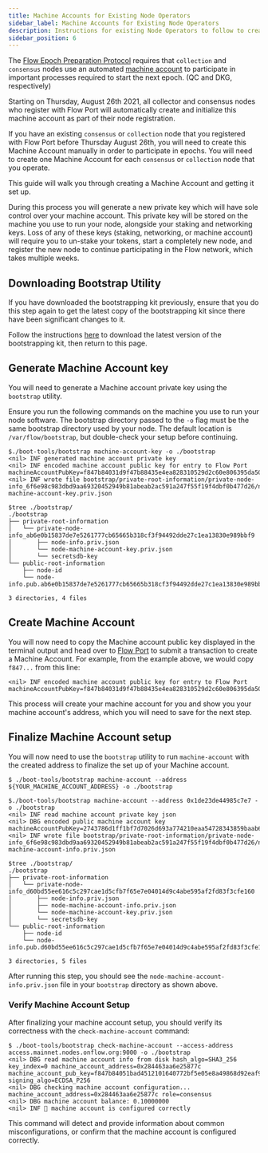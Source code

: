 ```yaml
---
title: Machine Accounts for Existing Node Operators
sidebar_label: Machine Accounts for Existing Node Operators
description: Instructions for existing Node Operators to follow to create a machine account for their collection or consensus nodes.
sidebar_position: 6
---
```


The [Flow Epoch Preparation Protocol](../../staking/04-epoch-preparation.md) requires that 
`collection` and `consensus` nodes use an automated [machine account](../../staking/09-qc-dkg.md#machine-accounts) 
to participate in important processes required to start the next epoch. (QC and DKG, respectively)

Starting on Thursday, August 26th 2021, all collector and consensus nodes who register with Flow Port will 
automatically create and initialize this machine account as part of their node registration.

If you have an existing `consensus` or `collection` node that you registered with Flow Port before Thursday August 26th,
you will need to create this Machine Account manually in order to participate in epochs.
You will need to create one Machine Account for each `consensus` or `collection` node that you operate.

This guide will walk you through creating a Machine Account and getting it set up.

<Callout type="warning">
  During this process you will generate a new private key which will have sole control over your machine account.
  This private key will be stored on the machine you use to run your node, alongside your staking and networking keys.
  Loss of any of these keys (staking, networking, or machine account) will require you to un-stake your tokens, start a completely new node, and register the new node to continue participating in the Flow network, which takes multiple weeks.
</Callout>

## Downloading Bootstrap Utility

<Callout type="warning">
  If you have downloaded the bootstrapping kit previously, ensure that you do
  this step again to get the latest copy of the bootstrapping kit since there
  have been significant changes to it.
</Callout>

Follow the instructions [here](./node-bootstrap.md#download-the-bootstrapping-kit)
to download the latest version of the bootstrapping kit, then return to this page.

## Generate Machine Account key

You will need to generate a Machine account private key using the `bootstrap` utility.

<Callout type="warning">

  Ensure you run the following commands on the machine you use to run your node software.
  The bootstrap directory passed to the `-o` flag must be the same bootstrap directory used by your node.
  The default location is `/var/flow/bootstrap`, but double-check your setup before continuing.

</Callout>

```shell GenerateMachineAccountKey
$./boot-tools/bootstrap machine-account-key -o ./bootstrap
<nil> INF generated machine account private key
<nil> INF encoded machine account public key for entry to Flow Port machineAccountPubKey=f847b84031d9f47b88435e4ea828310529d2c60e806395da50d3dd0dd2f32e2de336fb44eb06488645673850897d7cc017701d7e6272a1ab7f2f125aede46363e973444a02038203e8
<nil> INF wrote file bootstrap/private-root-information/private-node-info_6f6e98c983dbd9aa69320452949b81abeab2ac591a247f55f19f4dbf0b477d26/node-machine-account-key.priv.json

$tree ./bootstrap/
./bootstrap
├── private-root-information
│   └── private-node-info_ab6e0b15837de7e5261777cb65665b318cf3f94492dde27c1ea13830e989bbf9
│       ├── node-info.priv.json
│       └── node-machine-account-key.priv.json
│       └── secretsdb-key
└── public-root-information
    ├── node-id
    └── node-info.pub.ab6e0b15837de7e5261777cb65665b318cf3f94492dde27c1ea13830e989bbf9.json

3 directories, 4 files
```

## Create Machine Account

You will now need to copy the Machine account public key displayed in the terminal output and 
head over to [Flow Port](../../../networks/flow-port/staking-guide.md#existing-node-operators) to submit a transaction to create a Machine Account. 
For example, from the example above, we would copy `f847...` from this line:

```shell Example
<nil> INF encoded machine account public key for entry to Flow Port machineAccountPubKey=f847b84031d9f47b88435e4ea828310529d2c60e806395da50d3dd0dd2f32e2de336fb44eb06488645673850897d7cc017701d7e6272a1ab7f2f125aede46363e973444a02038203e8
```

This process will create your machine account for you and show you your machine account's address, which you will need to save for the next step.

## Finalize Machine Account setup

You will now need to use the `bootstrap` utility to run `machine-account` with the created address to finalize the set up of your Machine account.

```shell
$ ./boot-tools/bootstrap machine-account --address ${YOUR_MACHINE_ACCOUNT_ADDRESS} -o ./bootstrap
```

```shell Example
$./boot-tools/bootstrap machine-account --address 0x1de23de44985c7e7 -o ./bootstrap
<nil> INF read machine account private key json
<nil> DBG encoded public machine account key machineAccountPubKey=2743786d1ff1bf7d7026d693a774210eaa54728343859baab62e2df7f71a370651f4c7fd239d07af170e484eedd4f3c2df47103f6c39baf2eb2a50f67bbcba6a
<nil> INF wrote file bootstrap/private-root-information/private-node-info_6f6e98c983dbd9aa69320452949b81abeab2ac591a247f55f19f4dbf0b477d26/node-machine-account-info.priv.json

$tree ./bootstrap/
./bootstrap
├── private-root-information
│   └── private-node-info_d60bd55ee616c5c297cae1d5cfb7f65e7e04014d9c4abe595af2fd83f3cfe160
│       ├── node-info.priv.json
│       ├── node-machine-account-info.priv.json
│       └── node-machine-account-key.priv.json
│       └── secretsdb-key
└── public-root-information
    ├── node-id
    └── node-info.pub.d60bd55ee616c5c297cae1d5cfb7f65e7e04014d9c4abe595af2fd83f3cfe160.json

3 directories, 5 files
```

After running this step, you should see the `node-machine-account-info.priv.json` file in your `bootstrap` directory as shown above.

### Verify Machine Account Setup

After finalizing your machine account setup, you should verify its correctness with the `check-machine-account` command:

```shell CheckMachineAccount
$ ./boot-tools/bootstrap check-machine-account --access-address access.mainnet.nodes.onflow.org:9000 -o ./bootstrap
<nil> DBG read machine account info from disk hash_algo=SHA3_256 key_index=0 machine_account_address=0x284463aa6e25877c machine_account_pub_key=f847b84051bad4512101640772bf5e05e8a49868d92eaf9ebed41030881d95485769afd28653c5c53216cdcda4554384bb3ff6396a2ac04842422d55f0562496ad8d952802038203e8 signing_algo=ECDSA_P256
<nil> DBG checking machine account configuration... machine_account_address=0x284463aa6e25877c role=consensus
<nil> DBG machine account balance: 0.10000000
<nil> INF 🤖 machine account is configured correctly
```

This command will detect and provide information about common misconfigurations, or confirm that the machine account is configured correctly.
